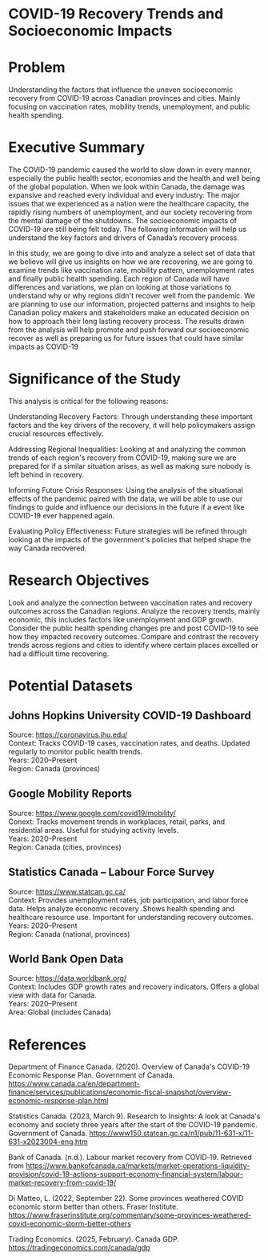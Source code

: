 # COVID-19 Recovery Trends and Socioeconomic Impacts

# Problem

Understanding the factors that influence the uneven socioeconomic recovery from COVID-19 across Canadian provinces and cities. Mainly focusing on vaccination rates, mobility trends, unemployment, and public health spending.<br>

# Executive Summary

The COVID-19 pandemic caused the world to slow down in every manner, especially the public health sector, economies and the health and well being of the global population. When we look within Canada, the damage was expansive and reached every individual and every industry. The major issues that we experienced as a nation were the healthcare capacity, the rapidly rising numbers of unemployment, and our society recovering from the mental damage of the shutdowns. The socioeconomic impacts of COVID-19 are still being felt today. The following information will help us understand the key factors and drivers of Canada’s recovery process. <br>

In this study, we are going to dive into and analyze a select set of data that we believe will give us insights on how we are recovering, we are going to examine trends like vaccination rate, mobility pattern, unemployment rates and finally public health spending. Each region of Canada will have differences and variations, we plan on looking at those variations to understand why or why regions didn't recover well from the pandemic. We are planning to use our information, projected patterns and insights to help Canadian policy makers and stakeholders make an educated decision on how to approach their long lasting recovery process. The results drawn from the analysis will help promote and push forward our socioeconomic recover as well as preparing us for future issues that could have similar impacts as COVID-19<br>

# Significance of the Study

This analysis is critical for the following reasons:<br>

Understanding Recovery Factors: Through understanding these important factors and the key drivers of the recovery, it will help policymakers assign crucial resources effectively.<br>

Addressing Regional Inequalities: Looking at and analyzing the common trends of each region's recovery from COVID-19, making sure we are prepared for if a similar situation arises, as well as making sure nobody is left behind in recovery. <br>

Informing Future Crisis Responses: Using the analysis of the situational effects of the pandemic paired with the data, we will be able to use our findings to guide and influence our decisions in the future if a event like COVID-19 ever happened again.<br>

Evaluating Policy Effectiveness: Future strategies will be refined through looking at the impacts of the government's policies that helped shape the way Canada recovered. <br>

# Research Objectives

Look and analyze the connection between vaccination rates and recovery outcomes across the Canadian regions.
Analyze the recovery trends, mainly economic, this includes factors like unemployment and GDP growth.
Consider the public health spending changes pre and post COVID-19 to see how they impacted recovery outcomes.
Compare and contrast the recovery trends across regions and cities to identify where certain places excelled or had a difficult time recovering. 

# Potential Datasets

## Johns Hopkins University COVID-19 Dashboard
Source: https://coronavirus.jhu.edu/<br>
Context: Tracks COVID-19 cases, vaccination rates, and deaths. Updated regularly to monitor public health trends.<br>
Years: 2020–Present<br>
Region: Canada (provinces)<br>

## Google Mobility Reports
Source: https://www.google.com/covid19/mobility/<br>
Conext: Tracks movement trends in workplaces, retail, parks, and residential areas. Useful for studying activity levels.<br>
Years: 2020–Present<br>
Region: Canada (cities, provinces)<br>

## Statistics Canada – Labour Force Survey
Source: https://www.statcan.gc.ca/<br>
Context: Provides unemployment rates, job participation, and labor force data. Helps analyze economic recovery .Shows health spending and healthcare resource use. Important for understanding recovery outcomes.<br>
Years: 2020–Present<br>
Region: Canada (national, provinces)<br>

## World Bank Open Data
Source: https://data.worldbank.org/<br>
Context: Includes GDP growth rates and recovery indicators. Offers a global view with data for Canada.<br>
Years: 2020–Present<br>
Area: Global (includes Canada)<br>

# References

Department of Finance Canada. (2020). Overview of Canada's COVID-19 Economic Response Plan. Government of Canada. https://www.canada.ca/en/department-finance/services/publications/economic-fiscal-snapshot/overview-economic-response-plan.html<br>

Statistics Canada. (2023, March 9). Research to Insights: A look at Canada's economy and society three years after the start of the COVID-19 pandemic. Government of Canada. https://www150.statcan.gc.ca/n1/pub/11-631-x/11-631-x2023004-eng.htm<br>

Bank of Canada. (n.d.). Labour market recovery from COVID‑19. Retrieved from https://www.bankofcanada.ca/markets/market-operations-liquidity-provision/covid-19-actions-support-economy-financial-system/labour-market-recovery-from-covid-19/<br>

Di Matteo, L. (2022, September 22). Some provinces weathered COVID economic storm better than others. Fraser Institute. https://www.fraserinstitute.org/commentary/some-provinces-weathered-covid-economic-storm-better-others<br>

Trading Economics. (2025, February). Canada GDP. https://tradingeconomics.com/canada/gdp<br>
